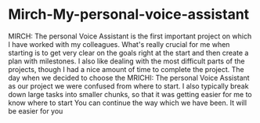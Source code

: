# Mirch-My-personal-voice-assistant
MIRCH: The personal Voice Assistant is the first important project on which I have worked with 
my colleagues. What's really crucial for me when starting is to get very clear on the goals right at 
the start and then create a plan with milestones. I also like dealing with the most difficult parts of 
the projects, though I had a nice amount of time to complete the project. The day when we decided 
to choose the MRICHI: The personal Voice Assistant as our project we were confused from where 
to start. I also typically break down large tasks into smaller chunks, so that it was getting easier 
for me to know where to start
You can continue the way which we have been. It will be easier for you
